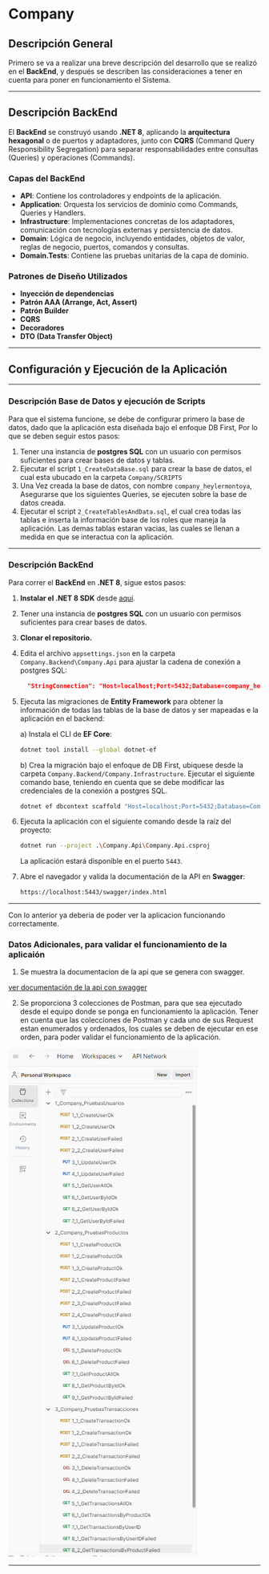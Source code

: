 # Company

## Descripción General

Primero se va a realizar una breve descripción del desarrollo que se realizó en el **BackEnd**, y después se describen las consideraciones a tener en cuenta para poner en funcionamiento el Sistema.

---

## Descripción BackEnd

El **BackEnd** se construyó usando **.NET 8**, aplicando la **arquitectura hexagonal** o de puertos y adaptadores, junto con **CQRS** (Command Query Responsibility Segregation) para separar responsabilidades entre consultas (Queries) y operaciones (Commands).

### Capas del BackEnd

- **API**: Contiene los controladores y endpoints de la aplicación.
- **Application**: Orquesta los servicios de dominio como Commands, Queries y Handlers.
- **Infrastructure**: Implementaciones concretas de los adaptadores, comunicación con tecnologías externas y persistencia de datos.
- **Domain**: Lógica de negocio, incluyendo entidades, objetos de valor, reglas de negocio, puertos, comandos y consultas.
- **Domain.Tests**: Contiene las pruebas unitarias de la capa de dominio.

### Patrones de Diseño Utilizados

- **Inyección de dependencias**
- **Patrón AAA (Arrange, Act, Assert)**
- **Patrón Builder**
- **CQRS**
- **Decoradores**
- **DTO (Data Transfer Object)**

---

## Configuración y Ejecución de la Aplicación

---

### Descripción Base de Datos y ejecución de Scripts

Para que el sistema funcione, se debe de configurar primero la base de datos, dado que la aplicación esta diseñada bajo el enfoque DB First, Por lo que se deben seguir estos pasos:

1. Tener una instancia de **postgres SQL** con un usuario con permisos suficientes para crear bases de datos y tablas.
2. Ejecutar el script `1_CreateDataBase.sql` para crear la base de datos, el cual esta ubucado en la carpeta `Company/SCRIPTS`
3. Una Vez creada la base de datos, con nombre `company_heylermontoya`, Asegurarse que los siguientes Queries, se ejecuten sobre la base de datos creada.
4. Ejecutar el script `2_CreateTablesAndData.sql`, el cual crea todas las tablas e inserta la información base de los roles que maneja la aplicación. Las demas tablas estaran vacias, las cuales se llenan a medida en que se interactua con la aplicación.


---

### Descripción BackEnd

Para correr el **BackEnd** en **.NET 8**, sigue estos pasos:

1. **Instalar el .NET 8 SDK** desde [aquí](https://dotnet.microsoft.com/es-es/download).
2. Tener una instancia de **postgres SQL** con un usuario con permisos suficientes para crear bases de datos.
3. **Clonar el repositorio.**
4. Edita el archivo `appsettings.json` en la carpeta `Company.Backend\Company.Api` para ajustar la cadena de conexión a postgres SQL:

    ```json
      "StringConnection": "Host=localhost;Port=5432;Database=company_heylermontoya;Username=postgres;Password=H3yl3r"
    ```

5. Ejecuta las migraciones de **Entity Framework** para obtener la información de todas las tablas de la base de datos y ser mapeadas e la aplicación en el backend:

    a) Instala el CLI de **EF Core**:
    ```bash
    dotnet tool install --global dotnet-ef
    ```

    b) Crea la migración bajo el enfoque de DB First, ubiquese desde la carpeta `Company.Backend/Company.Infrastructure`.  Ejecutar el siguiente comando base, teniendo en cuenta que se debe modificar las credenciales de la conexión a postgres SQL.
    ```bash
    dotnet ef dbcontext scaffold "Host=localhost;Port=5432;Database=Company_HeylerMontoya;Username=postgres;Password=H3yl3r" Npgsql.EntityFrameworkCore.PostgreSQL -o ..\Company.Domain\Entities\ -c PersistenceContext --context-dir .\Context\ --force
    ```

6. Ejecuta la aplicación con el siguiente comando desde la raíz del proyecto:
    ```bash
    dotnet run --project .\Company.Api\Company.Api.csproj
    ```

    La aplicación estará disponible en el puerto `5443`.

7. Abre el navegador y valida la documentación de la API en **Swagger**:
    ```bash
    https://localhost:5443/swagger/index.html
    ```

--- 

Con lo anterior ya deberia de poder ver la aplicacion funcionando correctamente.

### Datos Adicionales, para validar el funcionamiento de la aplicaión

1. Se muestra la documentacion de la api que se genera con swagger.


[ver documentación de la api con swagger](./DocumentationWithSwaggerWebApi/DocumentationWithSwagger.json)

2. Se proporciona 3 colecciones de Postman, para que sea ejecutado desde el equipo donde se ponga en funcionamiento la aplicación. Tener en cuenta que las colecciones de Postman y cada uno de sus Request estan enumerados y ordenados, los cuales se deben de ejecutar en ese orden, para poder validar el funcionamiento de la aplicación.

![Orden Colecciones y Request de Postman](./POSTMAN/OrdenEjecucionColeccionesPostman.jpg)


---